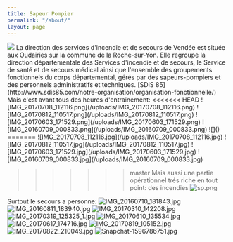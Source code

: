 ```yaml
---
title: Sapeur Pompier
permalink: "/about/"
layout: page
---
```

<img src="../_uploads/IMG_20160709_000833.png">
La direction des services d'incendie et de secours de Vendée est située aux Oudairies sur la commune de la Roche-sur-Yon. Elle regroupe la direction départementale des Services d'incendie et de secours, le Service de santé et de secours médical ainsi que l'ensemble des groupements fonctionnels du corps départemental, gérés par des sapeurs-pompiers et des personnels administratifs et techniques.
[SDIS 85](http://www.sdis85.com/notre-organisation/organisation-fonctionnelle/)
Mais c'est avant tous des heures d'entrainement:
<<<<<<< HEAD
![IMG_20170708_112116.png](/uploads/IMG_20170708_112116.png) ![IMG_20170812_110517.png](/uploads/IMG_20170812_110517.png)
![IMG_20170603_171529.png](/uploads/IMG_20170603_171529.png) ![IMG_20160709_000833.png](/uploads/IMG_20160709_000833.png)
![]()
=======
![IMG_20170708_112116.jpg](/uploads/IMG_20170708_112116.jpg)
![IMG_20170812_110517.jpg](/uploads/IMG_20170812_110517.jpg)
![IMG_20170603_171529.jpg](/uploads/IMG_20170603_171529.jpg)
![IMG_20160709_000833.jpg](/uploads/IMG_20160709_000833.jpg)

>>>>>>> master
Mais aussi une partie opérationnel trés riche en tout point:
des incendies
![sp.png](/uploads/sp.png)

Surtout le secours a personne:
![IMG_20160710_181843.jpg](/uploads/IMG_20160710_181843.jpg)![IMG_20160811_183940.jpg](/uploads/IMG_20160811_183940.jpg)
![IMG_20170310_142208.jpg](/uploads/IMG_20170310_142208.jpg)
![IMG_20170319_125325_1.jpg](/uploads/IMG_20170319_125325_1.jpg)
![IMG_20170610_135534.jpg](/uploads/IMG_20170610_135534.jpg)
![IMG_20170617_174716.jpg](/uploads/IMG_20170617_174716.jpg)
![IMG_20170819_105152.jpg](/uploads/IMG_20170819_105152.jpg)
![IMG_20170822_210049.jpg](/uploads/IMG_20170822_210049.jpg)
![Snapchat-1596786751.jpg](/uploads/Snapchat-1596786751.jpg)
